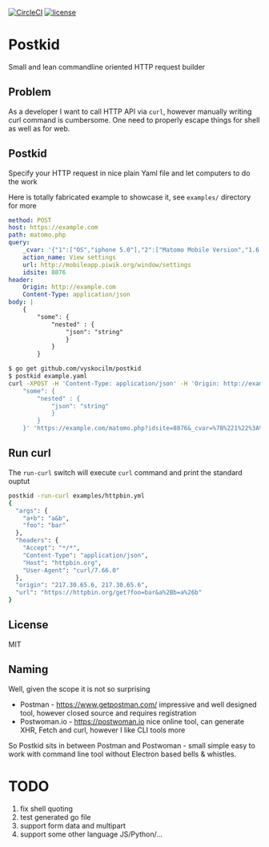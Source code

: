 [![CircleCI](https://circleci.com/gh/vyskocilm/postkid.svg?style=svg)](https://circleci.com/gh/vyskocilm/postkid) [![license](https://img.shields.io/badge/license-mit-green)](https://raw.githubusercontent.com/vyskocilm/postkid/master/LICENSE)

# Postkid

Small and lean commandline oriented HTTP request builder

## Problem

As a developer I want to call HTTP API via `curl`, however manually writing
curl command is cumbersome. One need to properly escape things for shell as
well as for web.

## Postkid

Specify your HTTP request in nice plain Yaml file and let computers to do the work

Here is totally fabricated example to showcase it, see `examples/` directory for more

```yaml
method: POST
host: https://example.com
path: matomo.php
query:
    _cvar: '{"1":["OS","iphone 5.0"],"2":["Matomo Mobile Version","1.6.2"],"3":["Locale","en::en"],"4":["Num Accounts","2"]}'
    action_name: View settings
    url: http://mobileapp.piwik.org/window/settings
    idsite: 8876
header:
    Origin: http://example.com
    Content-Type: application/json
body: |
    {
        "some": {
            "nested" : {
                "json": "string"
                }
            }
        }
```

```sh
$ go get github.com/vyskocilm/postkid
$ postkid example.yaml
curl -XPOST -H 'Content-Type: application/json' -H 'Origin: http://example.com' --data '{
    "some": {
        "nested" : {
            "json": "string"
            }
        }
    }' 'https://example.com/matomo.php?idsite=8876&_cvar=%7B%221%22%3A%5B%22OS%22%2C%22iphone+5.0%22%5D%2C%222%22%3A%5B%22Matomo+Mobile+Version%22%2C%221.6.2%22%5D%2C%223%22%3A%5B%22Locale%22%2C%22en%3A%3Aen%22%5D%2C%224%22%3A%5B%22Num+Accounts%22%2C%222%22%5D%7D&action_name=View+settings&url=http%3A%2F%2Fmobileapp.piwik.org%2Fwindow%2Fsettings' 
```

## Run curl

The `run-curl` switch will execute `curl` command and print the standard ouptut

```sh
postkid -run-curl examples/httpbin.yml
{
  "args": {
    "a+b": "a&b", 
    "foo": "bar"
  }, 
  "headers": {
    "Accept": "*/*", 
    "Content-Type": "application/json", 
    "Host": "httpbin.org", 
    "User-Agent": "curl/7.66.0"
  }, 
  "origin": "217.30.65.6, 217.30.65.6", 
  "url": "https://httpbin.org/get?foo=bar&a%2Bb=a%26b"
}
```

## License

MIT

## Naming

Well, given the scope it is not so surprising

* Postman - https://www.getpostman.com/ impressive and well designed tool, however closed source and requires registration
* Postwoman.io - https://postwoman.io nice online tool, can generate XHR, Fetch and curl, however I like CLI tools more

So Postkid sits in between Postman and Postwoman - small simple easy to work
with command line tool without Electron based bells & whistles.

# TODO

1. fix shell quoting
2. test generated go file
3. support form data and multipart
4. support some other language JS/Python/...
